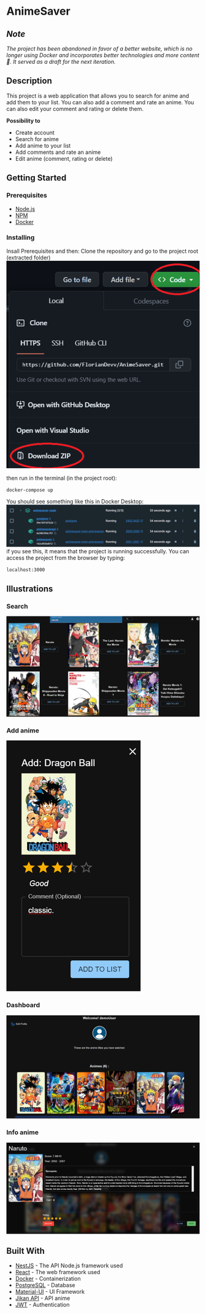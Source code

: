 # AnimeSaver

<em>

## Note

*The project has been abandoned in favor of a better website, which is no longer using Docker and incorporates better technologies and more content 🤫. It served as a draft for the next iteration.*
</em>

## Description

This project is a web application that allows you to search for anime and add them to your list. You can also add a comment and rate an anime. You can also edit your comment and rating or delete them.

**Possibility to**

- Create account
- Search for anime
- Add anime to your list
- Add comments and rate an anime
- Edit anime (comment, rating or delete)

## Getting Started

### Prerequisites

- [Node.js](https://nodejs.org/en/)
- [NPM](https://www.npmjs.com/)
- [Docker](https://www.docker.com/)

### Installing

Insall Prerequisites and then:
Clone the repository and go to the project root (extracted folder)
![Alt text](/Readme/image-clone.png?raw=true "clone result")

then run in the terminal (in the project root):
```bash
docker-compose up
```
You should see something like this in Docker Desktop:
![Alt text](/Readme/image-docker.png?raw=true "docker result")
if you see this, it means that the project is running successfully.
You can access the project from the browser by typing:
```bash
localhost:3000
```

## Illustrations

### Search
![Alt text](/Readme/image-search.png?raw=true "search result")
### Add anime
![Alt text](/Readme/image-add.png?raw=true "add result")
### Dashboard
![Alt text](/Readme/image-dashboard.png?raw=true "dashboard result")
### Info anime
![Alt text](/Readme/image-info.png?raw=true "info result")

## Built With

* [NestJS](https://nestjs.com/) - The API Node.js framework used
* [React](https://reactjs.org/) - The web framework used
* [Docker](https://www.docker.com/) - Containerization
* [PostgreSQL](https://www.postgresql.org/) - Database
* [Material-UI](https://material-ui.com/) - UI Framework
* [Jikan API](https://jikan.moe/) - API anime
* [JWT](https://jwt.io/) - Authentication